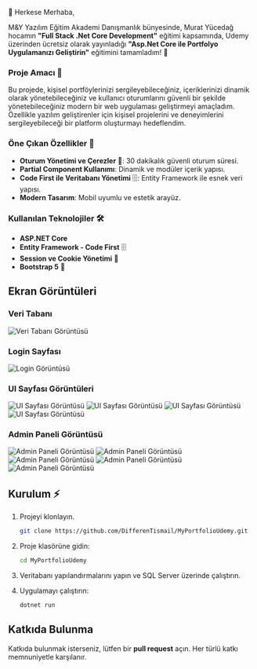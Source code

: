👋 Herkese Merhaba,

M&Y Yazılım Eğitim Akademi Danışmanlık bünyesinde, Murat Yücedağ hocamın **"Full Stack .Net Core Development"** eğitimi kapsamında, Udemy üzerinden ücretsiz olarak yayınladığı **"Asp.Net Core ile Portfolyo Uygulamanızı Geliştirin"** eğitimini tamamladım! 🎉

### Proje Amacı 🎯
Bu projede, kişisel portföylerinizi sergileyebileceğiniz, içeriklerinizi dinamik olarak yönetebileceğiniz ve kullanıcı oturumlarını güvenli bir şekilde yönetebileceğiniz modern bir web uygulaması geliştirmeyi amaçladım. Özellikle yazılım geliştirenler için kişisel projelerini ve deneyimlerini sergileyebileceği bir platform oluşturmayı hedeflendim.


### Öne Çıkan Özellikler 🚀  
- **Oturum Yönetimi ve Çerezler** 🍪: 30 dakikalık güvenli oturum süresi.  
- **Partial Component Kullanımı**: Dinamik ve modüler içerik yapısı.  
- **Code First ile Veritabanı Yönetimi** 🗄️: Entity Framework ile esnek veri yapısı.  
- **Modern Tasarım**: Mobil uyumlu ve estetik arayüz.  

### Kullanılan Teknolojiler 🛠️  
- **ASP.NET Core**  
- **Entity Framework - Code First** 🗄️  
- **Session ve Cookie Yönetimi** 🔐  
- **Bootstrap 5** 🎨  

## Ekran Görüntüleri

### Veri Tabanı
![Veri Tabanı Görüntüsü](photos/Database.jpg)

### Login Sayfası
![Login Görüntüsü](photos/Login.jpg)

### UI Sayfası Görüntüleri
![UI Sayfası  Görüntüsü](photos/UI-index1.jpg)
![UI Sayfası  Görüntüsü](photos/UI-experience.jpg)
![UI Sayfası  Görüntüsü](photos/UI-contact.jpg)
![UI Sayfası  Görüntüsü](photos/UI-about.jpg)

### Admin Paneli Görüntüsü
![Admin Paneli Görüntüsü](photos/Admin-Statistic.jpg)
![Admin Paneli Görüntüsü](photos/Admin-Referanslarim.jpg)
![Admin Paneli Görüntüsü](photos/Admin-Portfolio.jpg)
![Admin Paneli Görüntüsü](photos/Admin-Inbox.jpg)
![Admin Paneli Görüntüsü](photos/Admin-Inbox2.jpg)

## Kurulum ⚡
1. Projeyi klonlayın.
   ```bash
   git clone https://github.com/DifferenTismail/MyPortfolioUdemy.git
2. Proje klasörüne gidin:
    ```bash
    cd MyPortfolioUdemy

3. Veritabanı yapılandırmalarını yapın ve SQL Server üzerinde çalıştırın.

4. Uygulamayı çalıştırın:
    ```bash
    dotnet run

## Katkıda Bulunma

Katkıda bulunmak isterseniz, lütfen bir **pull request** açın. Her türlü katkı memnuniyetle karşılanır.
